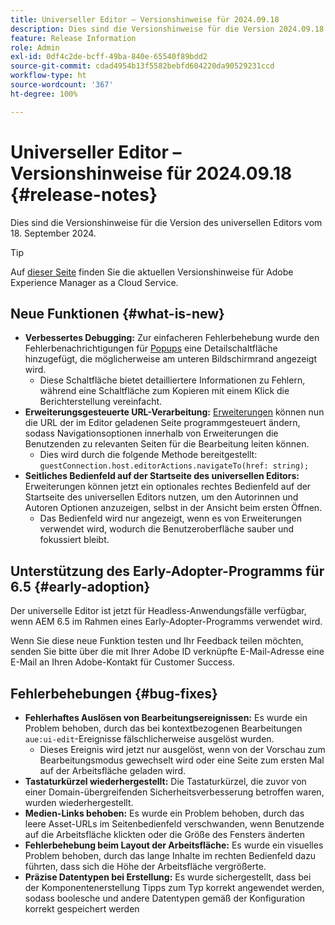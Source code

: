 ```yaml
---
title: Universeller Editor – Versionshinweise für 2024.09.18
description: Dies sind die Versionshinweise für die Version 2024.09.18 des universellen Editors.
feature: Release Information
role: Admin
exl-id: 0df4c2de-bcff-49ba-840e-65540f89bdd2
source-git-commit: cdad4954b13f5582bebfd604220da90529231ccd
workflow-type: ht
source-wordcount: '367'
ht-degree: 100%

---
```


# Universeller Editor – Versionshinweise für 2024.09.18 {#release-notes}

Dies sind die Versionshinweise für die Version des universellen Editors vom 18. September 2024.

>[!TIP]
>
>Auf [dieser Seite](/help/release-notes/release-notes-cloud/release-notes-current.md) finden Sie die aktuellen Versionshinweise für Adobe Experience Manager as a Cloud Service.

## Neue Funktionen {#what-is-new}

* **Verbessertes Debugging:** Zur einfacheren Fehlerbehebung wurde den Fehlerbenachrichtigungen für [Popups](https://spectrum.adobe.com/page/toast/) eine Detailschaltfläche hinzugefügt, die möglicherweise am unteren Bildschirmrand angezeigt wird.
   * Diese Schaltfläche bietet detailliertere Informationen zu Fehlern, während eine Schaltfläche zum Kopieren mit einem Klick die Berichterstellung vereinfacht.
* **Erweiterungsgesteuerte URL-Verarbeitung:** [Erweiterungen](/help/implementing/universal-editor/extending.md) können nun die URL der im Editor geladenen Seite programmgesteuert ändern, sodass Navigationsoptionen innerhalb von Erweiterungen die Benutzenden zu relevanten Seiten für die Bearbeitung leiten können.
   * Dies wird durch die folgende Methode bereitgestellt: `guestConnection.host.editorActions.navigateTo(href: string);`
* **Seitliches Bedienfeld auf der Startseite des universellen Editors:** Erweiterungen können jetzt ein optionales rechtes Bedienfeld auf der Startseite des universellen Editors nutzen, um den Autorinnen und Autoren Optionen anzuzeigen, selbst in der Ansicht beim ersten Öffnen.
   * Das Bedienfeld wird nur angezeigt, wenn es von Erweiterungen verwendet wird, wodurch die Benutzeroberfläche sauber und fokussiert bleibt.

## Unterstützung des Early-Adopter-Programms für 6.5 {#early-adoption}

Der universelle Editor ist jetzt für Headless-Anwendungsfälle verfügbar, wenn AEM 6.5 im Rahmen eines Early-Adopter-Programms verwendet wird.

Wenn Sie diese neue Funktion testen und Ihr Feedback teilen möchten, senden Sie bitte über die mit Ihrer Adobe ID verknüpfte E-Mail-Adresse eine E-Mail an Ihren Adobe-Kontakt für Customer Success.

## Fehlerbehebungen {#bug-fixes}

* **Fehlerhaftes Auslösen von Bearbeitungsereignissen:** Es wurde ein Problem behoben, durch das bei kontextbezogenen Bearbeitungen `aue:ui-edit`-Ereignisse fälschlicherweise ausgelöst wurden.
   * Dieses Ereignis wird jetzt nur ausgelöst, wenn von der Vorschau zum Bearbeitungsmodus gewechselt wird oder eine Seite zum ersten Mal auf der Arbeitsfläche geladen wird.
* **Tastaturkürzel wiederhergestellt:** Die Tastaturkürzel, die zuvor von einer Domain-übergreifenden Sicherheitsverbesserung betroffen waren, wurden wiederhergestellt.
* **Medien-Links behoben:** Es wurde ein Problem behoben, durch das leere Asset-URLs im Seitenbedienfeld verschwanden, wenn Benutzende auf die Arbeitsfläche klickten oder die Größe des Fensters änderten
* **Fehlerbehebung beim Layout der Arbeitsfläche:** Es wurde ein visuelles Problem behoben, durch das lange Inhalte im rechten Bedienfeld dazu führten, dass sich die Höhe der Arbeitsfläche vergrößerte.
* **Präzise Datentypen bei Erstellung:** Es wurde sichergestellt, dass bei der Komponentenerstellung Tipps zum Typ korrekt angewendet werden, sodass boolesche und andere Datentypen gemäß der Konfiguration korrekt gespeichert werden
